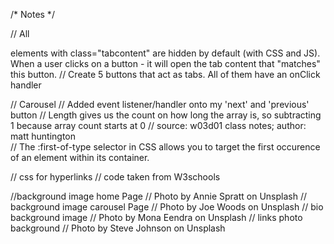 /* Notes */

// All <div> elements with class="tabcontent" are hidden by default (with CSS and JS). When a user clicks on a button - it will open the tab content that "matches" this button.
// Create 5 buttons that act as tabs. All of them have an onClick handler

// Carousel
// Added event listener/handler onto my 'next' and 'previous' button
// Length gives us the count on how long the array is, so subtracting 1 because array count starts at 0
// source: w03d01 class notes; author: matt huntington  
// The :first-of-type selector in CSS allows you to target the first occurence of an element within its container.

// css for hyperlinks
// code taken from W3schools

//background image home Page
// Photo by Annie Spratt on Unsplash
// background image carousel Page
// Photo by Joe Woods on Unsplash
// bio background image
// Photo by Mona Eendra on Unsplash
// links photo background
// Photo by Steve Johnson on Unsplash
